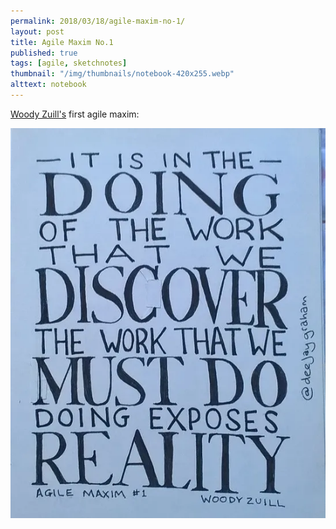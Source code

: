 ```yaml
---
permalink: 2018/03/18/agile-maxim-no-1/
layout: post
title: Agile Maxim No.1
published: true
tags: [agile, sketchnotes]
thumbnail: "/img/thumbnails/notebook-420x255.webp"
alttext: notebook
---
```


<a href="https://twitter.com/WoodyZuill">Woody Zuill's</a> first agile maxim:

![maxim](/img/posts/agile-maxim-no-1/agile-maxim-no-1.webp)
